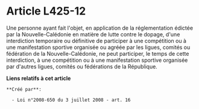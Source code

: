 # Article L425-12

Une personne ayant fait l'objet, en application de la réglementation édictée par la Nouvelle-Calédonie en matière de lutte
contre le dopage, d'une interdiction temporaire ou définitive de participer à une compétition ou à une manifestation sportive
organisée ou agréée par les ligues, comités ou fédération de la Nouvelle-Calédonie, ne peut participer, le temps de cette
interdiction, à une compétition ou à une manifestation sportive organisée par d'autres ligues, comités ou fédérations de la
République.

**Liens relatifs à cet article**

	**Créé par**:

	  - Loi n°2008-650 du 3 juillet 2008 - art. 16
